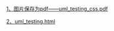 [1、图片保存为pdf——uml_testing_css.pdf](https://s3.cn-north-1.amazonaws.com.cn/tws-upload/images/1550997718124-dc989cdd-1dea-4ade-a2db-4c1160a215ba.pdf)

[2、uml_testing.html](https://s3.cn-north-1.amazonaws.com.cn/tws-upload/images/1550997778665-6e822c31-0790-4ac7-906c-32a8506ad1d6.html)

